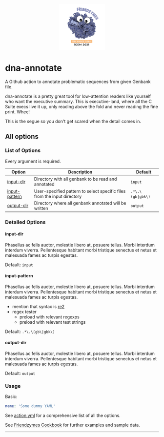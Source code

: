 <p align="center">
  <br>
  <img src="friendzymes.svg" width="150" />
  <!-- <img src="friendzymes-blah.png" width="150"/> -->
  <br>
</p>

# dna-annotate

A Github action to annotate problematic sequences from given Genbank file.

dna-annotate is a pretty great tool for low-attention readers like yourself who want the executive summary. This is executive-land, where all the C Suite execs live it up, only reading above the fold and never reading the fine print. Whee!

This is the segue so you don't get scared when the detail comes in.

## All options

### List of Options

Every argument is required.

| Option          | Description                                                              | Default           |
| --------------- | ------------------------------------------------------------------------ | ----------------- |
| [input-dir]     | Directory with all genbank to be read and annotated                      | `input`           |
| [input-pattern] | User-specified pattern to select specific files from the input directory | `.*\.\(gb\|gbk\)` |
| [output-dir]    | Directory where all genbank annotated will be written                    | `output`          |

### Detailed Options

#### input-dir

Phasellus ac felis auctor, molestie libero at, posuere tellus. Morbi interdum interdum viverra.
Pellentesque habitant morbi tristique senectus et netus et malesuada fames ac turpis egestas.

Default: `input`

#### input-pattern

Phasellus ac felis auctor, molestie libero at, posuere tellus. Morbi interdum interdum viverra.
Pellentesque habitant morbi tristique senectus et netus et malesuada fames ac turpis egestas.

- mention that syntax is [re2]
- regex tester
  - preload with relevant regexps
  - preload with relevant test strings

Default: `.*\.\(gb\|gbk\)`

#### output-dir

Phasellus ac felis auctor, molestie libero at, posuere tellus. Morbi interdum interdum viverra.
Pellentesque habitant morbi tristique senectus et netus et malesuada fames ac turpis egestas.

Default: `output`

### Usage

Basic:

```yaml
name: 'Some dummy YAML'
```

See [action.yml] for a comprehensive list of all the options.

See [Friendzymes Cookbook] for further examples and sample data.

---

[Friendzymes Cookbook]:       <https://github.com/Open-Science-Global/friendzymes-cookbook>
[re2]:                        <https://github.com/google/re2/wiki/Syntax>

[action.yml]:                 ./action.yml
[input-dir]:                  #input-dir
[input-pattern]:              #input-pattern
[output-dir]:                 #output-dir